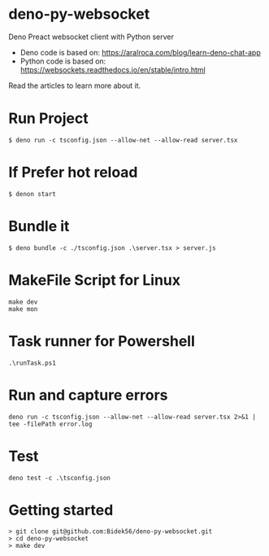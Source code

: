 # deno-py-websocket
Deno Preact websocket client with Python server

* Deno code is based on: https://aralroca.com/blog/learn-deno-chat-app
* Python code is based on: https://websockets.readthedocs.io/en/stable/intro.html

Read the articles to learn more about it.

# Run Project

```
$ deno run -c tsconfig.json --allow-net --allow-read server.tsx
```

# If Prefer hot reload

```
$ denon start
```

# Bundle it
```
$ deno bundle -c ./tsconfig.json .\server.tsx > server.js
```

# MakeFile Script for Linux

```
make dev
make mon
```

# Task runner for Powershell
```
.\runTask.ps1
```

# Run and capture errors
```
deno run -c tsconfig.json --allow-net --allow-read server.tsx 2>&1 | tee -filePath error.log
```

# Test

```
deno test -c .\tsconfig.json
```

# Getting started

```
> git clone git@github.com:Bidek56/deno-py-websocket.git
> cd deno-py-websocket
> make dev